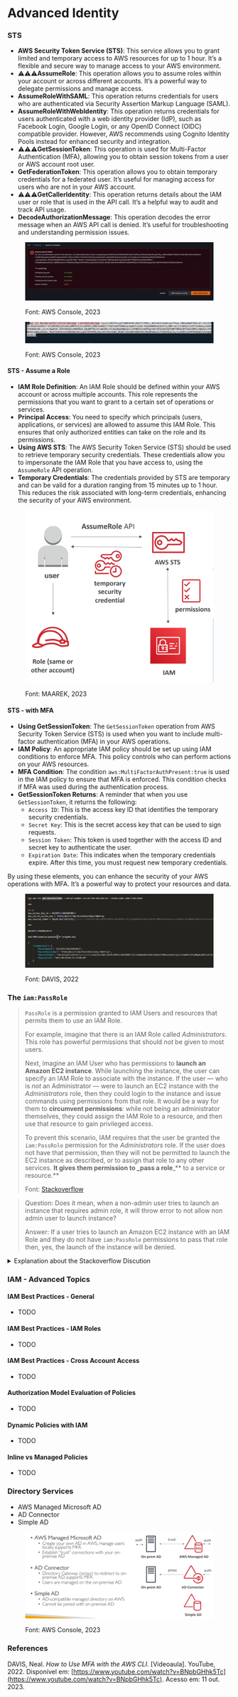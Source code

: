 # Advanced Identity

### **STS**

* **AWS Security Token Service (STS)**: This service allows you to grant limited and temporary access to AWS resources for up to 1 hour. It’s a flexible and secure way to manage access to your AWS environment.
* :warning::warning::warning:**AssumeRole**: This operation allows you to assume roles within your account or across different accounts. It’s a powerful way to delegate permissions and manage access.
* **AssumeRoleWithSAML**: This operation returns credentials for users who are authenticated via Security Assertion Markup Language (SAML).
* **AssumeRoleWithWebIdentity**: This operation returns credentials for users authenticated with a web identity provider (IdP), such as Facebook Login, Google Login, or any OpenID Connect (OIDC) compatible provider. However, AWS recommends using Cognito Identity Pools instead for enhanced security and integration.
* :warning::warning::warning:**GetSessionToken**: This operation is used for Multi-Factor Authentication (MFA), allowing you to obtain session tokens from a user or AWS account root user.
* **GetFederationToken**: This operation allows you to obtain temporary credentials for a federated user. It’s useful for managing access for users who are not in your AWS account.
* :warning::warning::warning:**GetCallerIdentity**: This operation returns details about the IAM user or role that is used in the API call. It’s a helpful way to audit and track API usage.
* **DecodeAuthorizationMessage**: This operation decodes the error message when an AWS API call is denied. It’s useful for troubleshooting and understanding permission issues.

<figure><img src="../../.gitbook/assets/image (264).png" alt=""><figcaption><p>Font: AWS Console, 2023</p></figcaption></figure>

<figure><img src="../../.gitbook/assets/image (265).png" alt=""><figcaption><p>Font: AWS Console, 2023</p></figcaption></figure>

#### STS - Assume a Role

* **IAM Role Definition**: An IAM Role should be defined within your AWS account or across multiple accounts. This role represents the permissions that you want to grant to a certain set of operations or services.
* **Principal Access**: You need to specify which principals (users, applications, or services) are allowed to assume this IAM Role. This ensures that only authorized entities can take on the role and its permissions.
* **Using AWS STS**: The AWS Security Token Service (STS) should be used to retrieve temporary security credentials. These credentials allow you to impersonate the IAM Role that you have access to, using the `AssumeRole` API operation.
* **Temporary Credentials**: The credentials provided by STS are temporary and can be valid for a duration ranging from 15 minutes up to 1 hour. This reduces the risk associated with long-term credentials, enhancing the security of your AWS environment.

<figure><img src="../../.gitbook/assets/image (263).png" alt=""><figcaption><p>Font: MAAREK, 2023</p></figcaption></figure>

#### STS - with MFA

* **Using GetSessionToken**: The `GetSessionToken` operation from AWS Security Token Service (STS) is used when you want to include multi-factor authentication (MFA) in your AWS operations.
* **IAM Policy**: An appropriate IAM policy should be set up using IAM conditions to enforce MFA. This policy controls who can perform actions on your AWS resources.
* **MFA Condition**: The condition `aws:MultiFactorAuthPresent:true` is used in the IAM policy to ensure that MFA is enforced. This condition checks if MFA was used during the authentication process.
* **GetSessionToken Returns**: A reminder that when you use `GetSessionToken`, it returns the following:
  * `Access ID`: This is the access key ID that identifies the temporary security credentials.
  * `Secret Key`: This is the secret access key that can be used to sign requests.
  * `Session Token`: This token is used together with the access ID and secret key to authenticate the user.
  * `Expiration Date`: This indicates when the temporary credentials expire. After this time, you must request new temporary credentials.

By using these elements, you can enhance the security of your AWS operations with MFA. It’s a powerful way to protect your resources and data.

<figure><img src="../../.gitbook/assets/image (262).png" alt=""><figcaption><p>Font: DAVIS, 2022</p></figcaption></figure>

### The `iam:PassRole`

> `PassRole` is a permission granted to IAM Users and resources that permits them to use an IAM Role.
>
> For example, imagine that there is an IAM Role called _Administrators_. This role has powerful permissions that should _not_ be given to most users.
>
> Next, imagine an IAM User who has permissions to **launch an Amazon EC2 instance**. While launching the instance, the user can specify an IAM Role to associate with the instance. If the user — who is _not_ an Administrator — were to launch an EC2 instance with the _Administrators_ role, then they could login to the instance and issue commands using permissions from that role. It would be a way for them to **circumvent permissions**: while not being an administrator themselves, they could assign the IAM Role to a resource, and then use that resource to gain privileged access.
>
> To prevent this scenario, IAM requires that the user be granted the `iam:PassRole` permission for the _Administrators_ role. If the user does not have that permission, then they will not be permitted to launch the EC2 instance as described, or to assign that role to any other services. **It gives them permission to \_pass a role**\_\*\* to a service or resource.\*\*
>
> Font: [Stackoverflow](https://stackoverflow.com/questions/63148108/understanding-iam-passrole)

> Question: Does it mean, when a non-admin user tries to launch an instance that requires admin role, it will throw error to not allow non admin user to launch instance?
>
> Answer: If a user tries to launch an Amazon EC2 instance with an IAM Role and they do not have `iam:PassRole` permissions to pass that role then, yes, the launch of the instance will be denied.

<details>

<summary>Explanation about the Stackoverflow Discution</summary>

In plain terms, the text explains the concept of "PassRole" permission in AWS Identity and Access Management (IAM). This permission allows IAM users and resources to use an IAM role. Here's a simplified explanation with examples:

Imagine there is an IAM Role called "Administrators" that has powerful permissions, intended for use by only a few trusted individuals. Now, let's say there is an IAM User who has permissions to launch an Amazon EC2 instance (a virtual server). During the instance launch process, the user can specify an IAM Role to associate with that instance.

Here's where the "PassRole" permission comes into play: If this IAM User, who is not an Administrator, attempts to launch an EC2 instance with the "Administrators" role, they could potentially gain access to powerful capabilities through that role. This would allow them to perform actions and commands that are typically reserved for administrators, even though they are not authorized as administrators themselves.

**To prevent this kind of scenario, IAM requires that the user be explicitly granted the "iam:PassRole" permission for the "Administrators" role. If the user does not have this permission, they will be denied the ability to launch the EC2 instance using the "Administrators" role. This restriction ensures that non-administrator users cannot assign roles with higher privileges to resources or services, thereby preventing them from gaining unauthorized access.**

In summary, the "PassRole" permission is a safeguard that ensures only authorized users can assign IAM roles with specific privileges to resources. If a user without the "iam:PassRole" permission tries to launch an EC2 instance with an IAM Role that they are not allowed to pass, the launch request will be denied, effectively preventing them from circumventing their own permissions and gaining unauthorized access.

</details>

### IAM - Advanced Topics

#### IAM Best Practices - General

* TODO

#### IAM Best Practices - IAM Roles

* TODO

#### IAM Best Practices - Cross Account Access

* TODO

#### Authorization Model Evaluation of Policies

* TODO

#### Dynamic Policies with IAM

* TODO

#### Inline vs Managed Policies

* TODO

### Directory Services

* AWS Managed Microsoft AD
* AD Connector
* Simple AD

<figure><img src="../../.gitbook/assets/image (266).png" alt=""><figcaption><p>Font: AWS Console, 2023</p></figcaption></figure>

### References

DAVIS, Neal. _How to Use MFA with the AWS CLI_. \[Videoaula]. YouTube, 2022. Disponível em: [https://www.youtube.com/watch?v=BNpbGHhk5Tc](https://www.youtube.com/watch?v=BNpbGHhk5Tc). Acesso em: 11 out. 2023.
